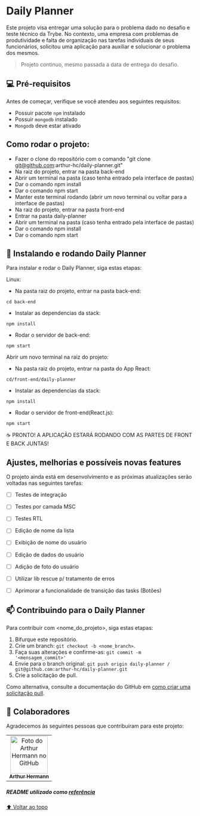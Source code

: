 # Daily Planner

Este projeto visa entregar uma solução para o problema dado no desafio e teste técnico da Trybe. No contexto, uma empresa com problemas de produtividade e falta de organização nas tarefas individuais de seus funcionários, solicitou uma aplicação para auxiliar e solucionar o problema dos mesmos.

> Projeto continuo, mesmo passada a data de entrega do desafio.

## 💻 Pré-requisitos

Antes de começar, verifique se você atendeu aos seguintes requisitos:
* Possuir pacote `npm` instalado
* Possuir `mongodb` instalado
* `Mongodb` deve estar ativado

## Como rodar o projeto:
* Fazer o clone do repositório com o comando "git clone git@github.com:arthur-hc/daily-planner.git"
* Na raiz do projeto, entrar na pasta back-end
* Abrir um terminal na pasta (caso tenha entrado pela interface de pastas)
* Dar o comando npm install
* Dar o comando npm start
* Manter este terminal rodando (abrir um novo terminal ou voltar para a interface de pastas)
* Na raiz do projeto, entrar na pasta front-end
* Entrar na pasta daily-planner
* Abrir um terminal na pasta (caso tenha entrado pela interface de pastas)
* Dar o comando npm install
* Dar o comando npm start

## 🚀 Instalando e rodando Daily Planner

Para instalar e rodar o Daily Planner, siga estas etapas:

Linux:
- Na pasta raiz do projeto, entrar na pasta back-end:

`cd back-end`

- Instalar as dependencias da stack:

`npm install`

- Rodar o servidor de back-end:

`npm start`

Abrir um novo terminal na raiz do projeto:
- Na pasta raiz do projeto, entrar na pasta do App React:

`cd/front-end/daily-planner`

- Instalar as dependencias da stack:

`npm install`

- Rodar o servidor de front-end(React.js):

`npm start`

☕ PRONTO! A APLICAÇÃO ESTARÁ RODANDO COM AS PARTES DE FRONT E BACK JUNTAS!

## Ajustes, melhorias e possíveis novas features

O projeto ainda está em desenvolvimento e as próximas atualizações serão voltadas nas seguintes tarefas:

- [ ] Testes de integração
- [ ] Testes por camada MSC
- [ ] Testes RTL
- [ ] Edição de nome da lista
- [ ] Exibição de nome do usuário
- [ ] Edição de dados do usuário
- [ ] Adição de foto do usuário
- [ ] Utilizar lib rescue p/ tratamento de erros
- [ ] Aprimorar a funcionalidade de transição das tasks (Botões)


## 📫 Contribuindo para o Daily Planner
<!---Se o seu README for longo ou se você tiver algum processo ou etapas específicas que deseja que os contribuidores sigam, considere a criação de um arquivo CONTRIBUTING.md separado--->
Para contribuir com <nome_do_projeto>, siga estas etapas:

1. Bifurque este repositório.
2. Crie um branch: `git checkout -b <nome_branch>`.
3. Faça suas alterações e confirme-as: `git commit -m '<mensagem_commit>'`
4. Envie para o branch original: `git push origin daily-planner / git@github.com:arthur-hc/daily-planner.git`
5. Crie a solicitação de pull.

Como alternativa, consulte a documentação do GitHub em [como criar uma solicitação pull](https://help.github.com/en/github/collaborating-with-issues-and-pull-requests/creating-a-pull-request).

## 🤝 Colaboradores

Agradecemos às seguintes pessoas que contribuíram para este projeto:

<table>
  <tr>
    <td align="center">
      <a href="https://github.com/arthur-hc">
        <img src="https://avatars.githubusercontent.com/u/80549739?v=4" width="100px;" alt="Foto do Arthur Hermann no GitHub"/><br>
        <sub>
          <b>Arthur Hermann</b>
        </sub>
      </a>
    </td>
  </tr>
</table>

##### README utilizado como <a href="https://github.com/iuricode/readme-template/blob/main/README-repository/iuricode.md">referência</a>

[⬆ Voltar ao topo](#daily-planner)<br>
